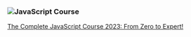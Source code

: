 ### ![JavaScript Course](https://img.shields.io/badge/javascript-%23323330.svg?style=for-the-badge&logo=javascript&logoColor=%23F7DF1E)

[The Complete JavaScript Course 2023: From Zero to Expert!](https://www.udemy.com/course/the-complete-javascript-course/)
